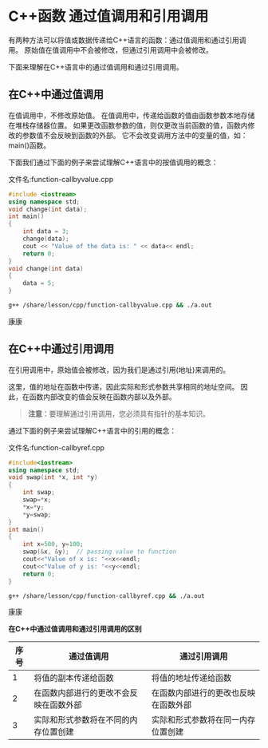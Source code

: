 # C++函数 通过值调用和引用调用 			

有两种方法可以将值或数据传递给C++语言的函数：通过值调用和通过引用调用。 原始值在值调用中不会被修改，但通过引用调用中会被修改。

下面来理解在C++语言中的通过值调用和通过引用调用。

## 在C++中通过值调用

在值调用中，不修改原始值。
在值调用中，传递给函数的值由函数参数本地存储在堆栈存储器位置。 如果更改函数参数的值，则仅更改当前函数的值，函数内修改的参数值不会反映到函数的外部。 它不会改变调用方法中的变量的值，如：main()函数。

下面我们通过下面的例子来尝试理解C++语言中的按值调用的概念：

文件名:function-callbyvalue.cpp

```cpp
#include <iostream>  
using namespace std;  
void change(int data);  
int main()  
{  
    int data = 3;  
    change(data);  
    cout << "Value of the data is: " << data<< endl;  
    return 0;  
}  
void change(int data)  
{  
    data = 5;  
}
```

```bash
g++ /share/lesson/cpp/function-callbyvalue.cpp && ./a.out
```

康康

## 在C++中通过引用调用

在引用调用中，原始值会被修改，因为我们是通过引用(地址)来调用的。

这里，值的地址在函数中传递，因此实际和形式参数共享相同的地址空间。 因此，在函数内部改变的值会反映在函数内部以及外部。

> **注意**：要理解通过引用调用，您必须具有指针的基本知识。

通过下面的例子来尝试理解C++语言中的引用的概念：

文件名:function-callbyref.cpp

```cpp
#include<iostream>  
using namespace std;    
void swap(int *x, int *y)  
{  
    int swap;  
    swap=*x;  
    *x=*y;  
    *y=swap;  
}  
int main()   
{    
    int x=500, y=100;    
    swap(&x, &y);  // passing value to function  
    cout<<"Value of x is: "<<x<<endl;  
    cout<<"Value of y is: "<<y<<endl;  
    return 0;  
}
```

```bash
g++ /share/lesson/cpp/function-callbyref.cpp && ./a.out
```

康康

**在C++中通过值调用和通过引用调用的区别**

| 序号 | 通过值调用                             | 通过引用调用                         |
| ---- | -------------------------------------- | ------------------------------------ |
| 1    | 将值的副本传递给函数                   | 将值的地址传递给函数                 |
| 2    | 在函数内部进行的更改不会反映在函数外部 | 在函数内部进行的更改也反映在函数外部 |
| 3    | 实际和形式参数将在不同的内存位置创建   | 实际和形式参数将在同一内存位置创建   |